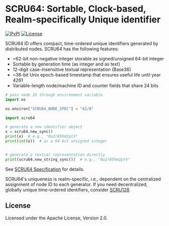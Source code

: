 # SCRU64: Sortable, Clock-based, Realm-specifically Unique identifier

[![PyPI](https://img.shields.io/pypi/v/scru64)](https://pypi.org/project/scru64/)
[![License](https://img.shields.io/pypi/l/scru64)](https://github.com/scru64/python/blob/main/LICENSE)

SCRU64 ID offers compact, time-ordered unique identifiers generated by
distributed nodes. SCRU64 has the following features:

- ~62-bit non-negative integer storable as signed/unsigned 64-bit integer
- Sortable by generation time (as integer and as text)
- 12-digit case-insensitive textual representation (Base36)
- ~38-bit Unix epoch-based timestamp that ensures useful life until year 4261
- Variable-length node/machine ID and counter fields that share 24 bits

```python
# pass node ID through environment variable
import os

os.environ["SCRU64_NODE_SPEC"] = "42/8"

import scru64

# generate a new identifier object
x = scru64.new_sync()
print(x)  # e.g., "0u2r85hm2pt3"
print(int(x))  # as a 64-bit unsigned integer


# generate a textual representation directly
print(scru64.new_string_sync())  # e.g., "0u2r85hm2pt4"
```

See [SCRU64 Specification] for details.

SCRU64's uniqueness is realm-specific, i.e., dependent on the centralized
assignment of node ID to each generator. If you need decentralized, globally
unique time-ordered identifiers, consider [SCRU128].

[SCRU64 Specification]: https://github.com/scru64/spec
[SCRU128]: https://github.com/scru128/spec

## License

Licensed under the Apache License, Version 2.0.
